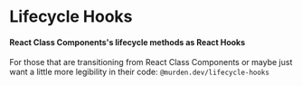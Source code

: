 # Lifecycle Hooks

#### React Class Components's lifecycle methods as React Hooks 

For those that are transitioning from React Class Components or maybe just want a little more legibility in their code: `@murden.dev/lifecycle-hooks`
